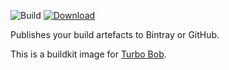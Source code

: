 ![Build](https://github.com/function61/buildkit-publisher/workflows/Build/badge.svg)
[![Download](https://img.shields.io/docker/pulls/fn61/buildkit-publisher.svg?style=for-the-badge)](https://hub.docker.com/r/fn61/buildkit-publisher/)

Publishes your build artefacts to Bintray or GitHub.

This is a buildkit image for [Turbo Bob](https://github.com/function61/turbobob).
